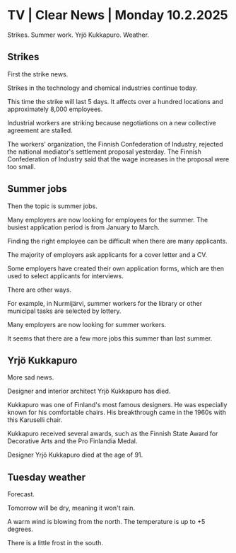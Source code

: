 # TV \| Clear News \| Monday 10.2.2025

Strikes. Summer work. Yrjö Kukkapuro. Weather.

## Strikes

First the strike news.

Strikes in the technology and chemical industries continue today.

This time the strike will last 5 days. It affects over a hundred locations and approximately 8,000 employees.

Industrial workers are striking because negotiations on a new collective agreement are stalled.

The workers' organization, the Finnish Confederation of Industry, rejected the national mediator's settlement proposal yesterday. The Finnish Confederation of Industry said that the wage increases in the proposal were too small.

## Summer jobs

Then the topic is summer jobs.

Many employers are now looking for employees for the summer. The busiest application period is from January to March.

Finding the right employee can be difficult when there are many applicants.

The majority of employers ask applicants for a cover letter and a CV.

Some employers have created their own application forms, which are then used to select applicants for interviews.

There are other ways.

For example, in Nurmijärvi, summer workers for the library or other municipal tasks are selected by lottery.

Many employers are now looking for summer workers.

It seems that there are a few more jobs this summer than last summer.

## Yrjö Kukkapuro

More sad news.

Designer and interior architect Yrjö Kukkapuro has died.

Kukkapuro was one of Finland's most famous designers. He was especially known for his comfortable chairs. His breakthrough came in the 1960s with this Karuselli chair.

Kukkapuro received several awards, such as the Finnish State Award for Decorative Arts and the Pro Finlandia Medal.

Designer Yrjö Kukkapuro died at the age of 91.

## Tuesday weather

Forecast.

Tomorrow will be dry, meaning it won't rain.

A warm wind is blowing from the north. The temperature is up to +5 degrees.

There is a little frost in the south.

